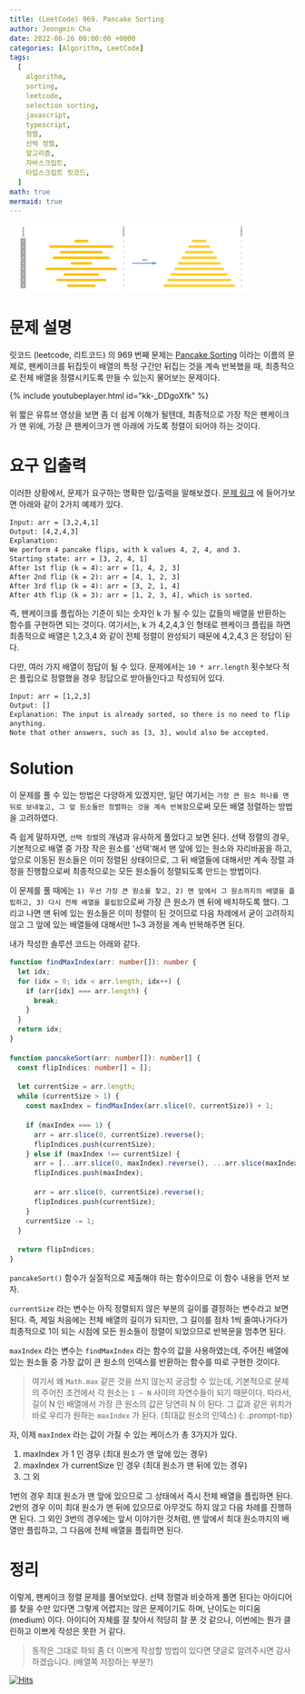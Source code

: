 ```yaml
---
title: (LeetCode) 969. Pancake Sorting
author: Jeongmin Cha
date: 2022-06-26 00:00:00 +0000
categories: [Algorithm, LeetCode]
tags:
  [
    algorithm,
    sorting,
    leetcode,
    selection sorting,
    javascript,
    typescript,
    정렬,
    선택 정렬,
    알고리즘,
    자바스크립트,
    타입스크립트 릿코드,
  ]
math: true
mermaid: true
---
```


![Pancake Sorting](/resources/posts/00002-1.png)

# 문제 설명

릿코드 (leetcode, 리트코드) 의 969 번째 문제는 [Pancake Sorting](https://leetcode.com/problems/pancake-sorting/) 이라는 이름의 문제로, 팬케이크를 뒤집듯이 배열의 특정 구간만 뒤집는 것을 계속 반복했을 때, 최종적으로 전체 배열을 정렬시키도록 만들 수 있는지 물어보는 문제이다.

{% include youtubeplayer.html id="kk-_DDgoXfk" %}

위 짧은 유튜브 영상을 보면 좀 더 쉽게 이해가 될텐데, 최종적으로 가장 작은 팬케이크가 맨 위에, 가장 큰 팬케이크가 맨 아래에 가도록 정렬이 되어야 하는 것이다.

# 요구 입출력

이러한 상황에서, 문제가 요구하는 명확한 입/출력을 말해보겠다. [문제 링크](https://leetcode.com/problems/pancake-sorting/) 에 들어가보면 아래와 같이 2가지 예제가 있다.

```
Input: arr = [3,2,4,1]
Output: [4,2,4,3]
Explanation:
We perform 4 pancake flips, with k values 4, 2, 4, and 3.
Starting state: arr = [3, 2, 4, 1]
After 1st flip (k = 4): arr = [1, 4, 2, 3]
After 2nd flip (k = 2): arr = [4, 1, 2, 3]
After 3rd flip (k = 4): arr = [3, 2, 1, 4]
After 4th flip (k = 3): arr = [1, 2, 3, 4], which is sorted.
```

즉, 팬케이크를 플립하는 기준이 되는 숫자인 k 가 될 수 있는 값들의 배열을 반환하는 함수를 구현하면 되는 것이다. 여기서는, k 가 4,2,4,3 인 형태로 팬케이크 플립을 하면 최종적으로 배열은 1,2,3,4 와 같이 전체 정렬이 완성되기 때문에 4,2,4,3 은 정답이 된다.

다만, 여러 가지 배열이 정답이 될 수 있다. 문제에서는 `10 * arr.length` 횟수보다 적은 플립으로 정렬했을 경우 정답으로 받아들인다고 작성되어 있다.

```
Input: arr = [1,2,3]
Output: []
Explanation: The input is already sorted, so there is no need to flip anything.
Note that other answers, such as [3, 3], would also be accepted.
```

# Solution

이 문제를 풀 수 있는 방법은 다양하게 있겠지만, 일단 여기서는 `가장 큰 원소 하나를 맨 뒤로 보내놓고, 그 앞 원소들만 정렬하는 것을 계속 반복함`으로써 모든 배열 정렬하는 방법을 고려하였다.

즉 쉽게 말하자면, `선택 정렬`의 개념과 유사하게 풀었다고 보면 된다. 선택 정렬의 경우, 기본적으로 배열 중 가장 작은 원소를 '선택'해서 맨 앞에 있는 원소와 자리바꿈을 하고, 앞으로 이동된 원소들은 이미 정렬된 상태이므로, 그 뒤 배열들에 대해서만 계속 정렬 과정을 진행함으로써 최종적으로는 모든 원소들이 정렬되도록 만드는 방법이다.

이 문제를 풀 때에는 `1) 우선 가장 큰 원소를 찾고, 2) 맨 앞에서 그 원소까지의 배열을 플립하고, 3) 다시 전체 배열을 플립함`으로써 가장 큰 원소가 맨 뒤에 배치하도록 했다. 그리고 나면 맨 뒤에 있는 원소들은 이미 정렬이 된 것이므로 다음 차례에서 굳이 고려하지 않고 그 앞에 있는 배열들에 대해서만 1~3 과정을 계속 반복해주면 된다.

내가 작성한 솔루션 코드는 아래와 같다.

```typescript
function findMaxIndex(arr: number[]): number {
  let idx;
  for (idx = 0; idx < arr.length; idx++) {
    if (arr[idx] === arr.length) {
      break;
    }
  }
  return idx;
}

function pancakeSort(arr: number[]): number[] {
  const flipIndices: number[] = [];

  let currentSize = arr.length;
  while (currentSize > 1) {
    const maxIndex = findMaxIndex(arr.slice(0, currentSize)) + 1;

    if (maxIndex === 1) {
      arr = arr.slice(0, currentSize).reverse();
      flipIndices.push(currentSize);
    } else if (maxIndex !== currentSize) {
      arr = [...arr.slice(0, maxIndex).reverse(), ...arr.slice(maxIndex)];
      flipIndices.push(maxIndex);

      arr = arr.slice(0, currentSize).reverse();
      flipIndices.push(currentSize);
    }
    currentSize -= 1;
  }

  return flipIndices;
}
```

`pancakeSort()` 함수가 실질적으로 제출해야 하는 함수이므로 이 함수 내용을 먼저 보자.

`currentSize` 라는 변수는 아직 정렬되지 않은 부분의 길이를 결정하는 변수라고 보면 된다. 즉, 제일 처음에는 전체 배열의 길이가 되지만, 그 길이를 점차 1씩 줄여나가다가 최종적으로 1이 되는 시점에 모든 원소들이 정렬이 되었으므로 반복문을 멈추면 된다.

`maxIndex` 라는 변수는 `findMaxIndex` 라는 함수의 값을 사용하였는데, 주어진 배열에 있는 원소들 중 가장 값이 큰 원소의 인덱스를 반환하는 함수를 따로 구현한 것이다.

> 여기서 왜 `Math.max` 같은 것을 쓰지 않는지 궁금할 수 있는데, 기본적으로 문제의 주어진 조건에서 각 원소는 `1 ~ N` 사이의 자연수들이 되기 때문이다. 따라서, 길이 N 인 배열에서 가장 큰 원소의 값은 당연히 N 이 된다. 그 값과 같은 위치가 바로 우리가 원하는 `maxIndex` 가 된다. (최대값 원소의 인덱스)
> {: .prompt-tip}

자, 이제 `maxIndex` 라는 값이 가질 수 있는 케이스가 총 3가지가 있다.

1. maxIndex 가 1 인 경우 (최대 원소가 맨 앞에 있는 경우)
2. maxIndex 가 currentSize 인 경우 (최대 원소가 맨 뒤에 있는 경우)
3. 그 외

1번의 경우 최대 원소가 맨 앞에 있으므로 그 상태에서 즉시 전체 배열을 플립하면 된다. 2번의 경우 이미 최대 원소가 맨 뒤에 있으므로 아무것도 하지 않고 다음 차례를 진행하면 된다. 그 외인 3번의 경우에는 앞서 이야기한 것처럼, 맨 앞에서 최대 원소까지의 배열만 플립하고, 그 다음에 전체 배열을 플립하면 된다.

# 정리

이렇게, 팬케이크 정렬 문제를 풀어보았다. 선택 정렬과 비슷하게 풀면 된다는 아이디어를 찾을 수만 있다면 그렇게 어렵지는 않은 문제이기도 하며, 난이도는 미디움 (medium) 이다. 아이디어 자체를 잘 찾아서 적당히 잘 푼 것 같으나, 이번에는 뭔가 클린하고 이쁘게 작성은 못한 거 같다.

> 동작은 그대로 하되 좀 더 이쁘게 작성할 방법이 있다면 댓글로 알려주시면 감사하겠습니다. (배열쪽 저장하는 부분?)

[![Hits](https://hits.seeyoufarm.com/api/count/incr/badge.svg?url=https%3A%2F%2Fjeongmincha.github.io%2Fposts%2F00002%2F&count_bg=%2379C83D&title_bg=%23555555&icon=&icon_color=%23E7E7E7&title=hits&edge_flat=false)](https://hits.seeyoufarm.com)
